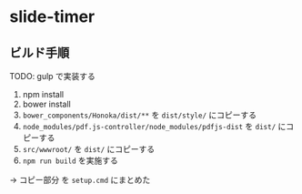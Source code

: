 # slide-timer

## ビルド手順

TODO: gulp で実装する

1. npm install
2. bower install
3. `bower_components/Honoka/dist/**` を `dist/style/` にコピーする
4. `node_modules/pdf.js-controller/node_modules/pdfjs-dist` を `dist/` にコピーする
5. `src/wwwroot/` を `dist/` にコピーする
6. `npm run build` を実施する

-> コピー部分 を `setup.cmd` にまとめた

